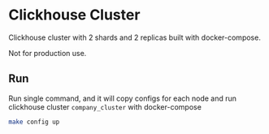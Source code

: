# Clickhouse Cluster

Clickhouse cluster with 2 shards and 2 replicas built with docker-compose.

Not for production use.

## Run

Run single command, and it will copy configs for each node and
run clickhouse cluster `company_cluster` with docker-compose
```sh
make config up
```